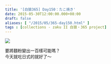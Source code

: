 ```yaml
---
title: '[白狼365] Day150：たこ焼き'
date: 2015-05-30T12:00:00.000+08:00
draft: false
aliases: [ "/2015/05/365-day150.html" ]
tags : [collections - zaku II 白狼・365 project]
---
```


[![](https://farm9.staticflickr.com/8827/18026879992_4d05f50348_z.jpg)](https://farm9.staticflickr.com/8827/18026879992_4d05f50348_z.jpg)

要將麵粉變出一百樣可能嗎？  
今天就吃日式的就好了～